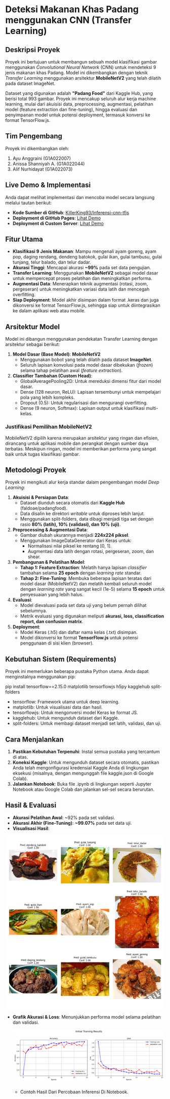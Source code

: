 # **Deteksi Makanan Khas Padang menggunakan CNN (Transfer Learning)**

## **Deskripsi Proyek**

Proyek ini bertujuan untuk membangun sebuah model klasifikasi gambar menggunakan *Convolutional Neural Network* (CNN) untuk mendeteksi 9 jenis makanan khas Padang. Model ini dikembangkan dengan teknik *Transfer Learning* menggunakan arsitektur **MobileNetV2** yang telah dilatih pada dataset ImageNet.

Dataset yang digunakan adalah **"Padang Food"** dari Kaggle Hub, yang berisi total 993 gambar. Proyek ini mencakup seluruh alur kerja machine learning, mulai dari akuisisi data, preprocessing, augmentasi, pelatihan model (feature extraction dan fine-tuning), hingga evaluasi dan penyimpanan model untuk potensi deployment, termasuk konversi ke format TensorFlow.js.

## **Tim Pengembang**

Proyek ini dikembangkan oleh:

1. Ayu Anggraini        (G1A022007)
2. Anissa Shanniyah A.  (G1A022044)
3. Alif Nurhidayat      (G1A022073)

## **Live Demo & Implementasi**

Anda dapat melihat implementasi dan mencoba model secara langsung melalui tautan berikut:

* **Kode Sumber di GitHub**: [KillerKing93/Inferensi-cnn-tfjs](https://github.com/KillerKing93/Inferensi-cnn-tfjs?authuser=5)  
* **Deployment di GitHub Pages**: [Lihat Demo](https://killerking93.github.io/Inferensi-cnn-tfjs/)  
* **Deployment di Custom Server**: [Lihat Demo](https://craftthingy.com/inference-tfjs-cnn/)

## **Fitur Utama**

* **Klasifikasi 9 Jenis Makanan**: Mampu mengenali ayam goreng, ayam pop, daging rendang, dendeng batokok, gulai ikan, gulai tambusu, gulai tunjang, telur balado, dan telur dadar.  
* **Akurasi Tinggi**: Mencapai akurasi **\~99%** pada set data pengujian.  
* **Transfer Learning**: Menggunakan **MobileNetV2** sebagai model dasar untuk mempercepat proses pelatihan dan meningkatkan performa.  
* **Augmentasi Data**: Menerapkan teknik augmentasi (rotasi, zoom, pergeseran) untuk meningkatkan variasi data latih dan mencegah overfitting.  
* **Siap Deployment**: Model akhir disimpan dalam format .keras dan juga dikonversi ke format TensorFlow.js, sehingga siap untuk diintegrasikan ke dalam aplikasi web atau mobile.

## **Arsitektur Model**

Model ini dibangun menggunakan pendekatan Transfer Learning dengan arsitektur sebagai berikut:

1. **Model Dasar (Base Model)**: **MobileNetV2**  
   * Menggunakan bobot yang telah dilatih pada dataset **ImageNet**.  
   * Seluruh lapisan konvolusi pada model dasar dibekukan (*frozen*) selama tahap pelatihan awal (*feature extraction*).  
2. **Classifier Tambahan (Custom Head)**:  
   * GlobalAveragePooling2D: Untuk mereduksi dimensi fitur dari model dasar.  
   * Dense (128 neuron, ReLU): Lapisan tersembunyi untuk mempelajari pola yang lebih kompleks.  
   * Dropout (0.5): Untuk regularisasi dan mengurangi overfitting.  
   * Dense (9 neuron, Softmax): Lapisan output untuk klasifikasi multi-kelas.

### **Justifikasi Pemilihan MobileNetV2**

MobileNetV2 dipilih karena merupakan arsitektur yang ringan dan efisien, dirancang untuk aplikasi mobile dan perangkat dengan sumber daya terbatas. Meskipun ringan, model ini memberikan performa yang sangat baik untuk tugas klasifikasi gambar.

## **Metodologi Proyek**

Proyek ini mengikuti alur kerja standar dalam pengembangan model *Deep Learning*:

1. **Akuisisi & Persiapan Data**:  
   * Dataset diunduh secara otomatis dari **Kaggle Hub** (faldoae/padangfood).  
   * Data disalin ke direktori *writable* untuk diproses lebih lanjut.  
   * Menggunakan split-folders, data dibagi menjadi tiga set dengan rasio **80% (latih), 10% (validasi), dan 10% (uji)**.  
2. **Preprocessing & Augmentasi Data**:  
   * Gambar diubah ukurannya menjadi **224x224 piksel**.  
   * Menggunakan ImageDataGenerator dari Keras untuk:  
     * Normalisasi nilai piksel ke rentang \[0, 1\].  
     * Augmentasi data latih dengan rotasi, pergeseran, zoom, dan shear.  
3. **Pembangunan & Pelatihan Model**:  
   * **Tahap 1: Feature Extraction**: Melatih hanya lapisan *classifier* tambahan selama **25 epoch** dengan *learning rate* standar.  
   * **Tahap 2: Fine-Tuning**: Membuka beberapa lapisan teratas dari model dasar (MobileNetV2) dan melatih kembali seluruh model dengan *learning rate* yang sangat kecil (1e-5) selama **15 epoch** untuk penyesuaian yang lebih halus.  
4. **Evaluasi**:  
   * Model dievaluasi pada set data uji yang belum pernah dilihat sebelumnya.  
   * Metrik evaluasi yang digunakan meliputi **akurasi, loss, classification report, dan confusion matrix**.  
5. **Deployment**:  
   * Model Keras (.h5) dan daftar nama kelas (.txt) disimpan.  
   * Model dikonversi ke format **TensorFlow.js** untuk potensi penggunaan di sisi klien (browser).

## **Kebutuhan Sistem (Requirements)**

Proyek ini memerlukan beberapa pustaka Python utama. Anda dapat menginstalnya menggunakan pip:

pip install tensorflow==2.15.0 matplotlib tensorflowjs h5py kagglehub split-folders

* tensorflow: Framework utama untuk deep learning.  
* matplotlib: Untuk visualisasi data dan hasil.  
* tensorflowjs: Untuk mengonversi model Keras ke format JS.  
* kagglehub: Untuk mengunduh dataset dari Kaggle.  
* split-folders: Untuk membagi dataset menjadi set latih, validasi, dan uji.

## **Cara Menjalankan**

1. **Pastikan Kebutuhan Terpenuhi**: Instal semua pustaka yang tercantum di atas.  
2. **Koneksi Kaggle**: Untuk mengunduh dataset secara otomatis, pastikan Anda telah mengonfigurasi kredensial Kaggle Anda di lingkungan eksekusi (misalnya, dengan mengunggah file kaggle.json di Google Colab).  
3. **Jalankan Notebook**: Buka file .ipynb di lingkungan seperti Jupyter Notebook atau Google Colab dan jalankan sel-sel secara berurutan.

## **Hasil & Evaluasi**

* **Akurasi Pelatihan Awal**: \~92% pada set validasi.  
* **Akurasi Akhir (Fine-Tuning)**: **\~99.07%** pada set data uji.  
* **Visualisasi Hasil**:

![](inference_results.png)
* **Grafik Akurasi & Loss**: Menunjukkan performa model selama pelatihan dan validasi.

  ![](initial_training_results.png)

  * Contoh Hasil Dari Percobaan Inferensi Di Notebook.
